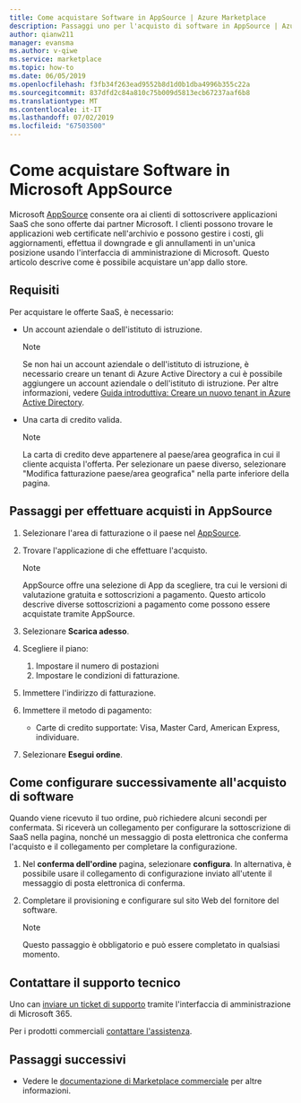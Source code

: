 ```yaml
---
title: Come acquistare Software in AppSource | Azure Marketplace
description: Passaggi uno per l'acquisto di software in AppSource | Azure Marketplace.
author: qianw211
manager: evansma
ms.author: v-qiwe
ms.service: marketplace
ms.topic: how-to
ms.date: 06/05/2019
ms.openlocfilehash: f3fb34f263ead9552b8d1d0b1dba4996b355c22a
ms.sourcegitcommit: 837dfd2c84a810c75b009d5813ecb67237aaf6b8
ms.translationtype: MT
ms.contentlocale: it-IT
ms.lasthandoff: 07/02/2019
ms.locfileid: "67503500"
---
```

# <a name="how-to-purchase-software-on-microsoft-appsource"></a>Come acquistare Software in Microsoft AppSource

Microsoft [AppSource](https://appsource.microsoft.com/) consente ora ai clienti di sottoscrivere applicazioni SaaS che sono offerte dai partner Microsoft. I clienti possono trovare le applicazioni web certificate nell'archivio e possono gestire i costi, gli aggiornamenti, effettua il downgrade e gli annullamenti in un'unica posizione usando l'interfaccia di amministrazione di Microsoft. Questo articolo descrive come è possibile acquistare un'app dallo store.

## <a name="requirements"></a>Requisiti

Per acquistare le offerte SaaS, è necessario:

- Un account aziendale o dell'istituto di istruzione.

    > [!Note]
    > Se non hai un account aziendale o dell'istituto di istruzione, è necessario creare un tenant di Azure Active Directory a cui è possibile aggiungere un account aziendale o dell'istituto di istruzione. Per altre informazioni, vedere [Guida introduttiva: Creare un nuovo tenant in Azure Active Directory](https://docs.microsoft.com/azure/active-directory/fundamentals/active-directory-access-create-new-tenant).

- Una carta di credito valida.

    > [!Note]
    > La carta di credito deve appartenere al paese/area geografica in cui il cliente acquista l'offerta. Per selezionare un paese diverso, selezionare "Modifica fatturazione paese/area geografica" nella parte inferiore della pagina.

## <a name="steps-for-making-purchases-on-appsource"></a>Passaggi per effettuare acquisti in AppSource

1. Selezionare l'area di fatturazione o il paese nel [AppSource](https://appsource.microsoft.com/).
1. Trovare l'applicazione di che effettuare l'acquisto.

    > [!Note]
    > AppSource offre una selezione di App da scegliere, tra cui le versioni di valutazione gratuita e sottoscrizioni a pagamento. Questo articolo descrive diverse sottoscrizioni a pagamento come possono essere acquistate tramite AppSource.

1. Selezionare **Scarica adesso**.
1. Scegliere il piano:

    1. Impostare il numero di postazioni
    1. Impostare le condizioni di fatturazione.
    
1. Immettere l'indirizzo di fatturazione.
1. Immettere il metodo di pagamento:
    * Carte di credito supportate: Visa, Master Card, American Express, individuare.
    
1. Selezionare **Esegui ordine**.

## <a name="how-to-configure-software-post-purchase"></a>Come configurare successivamente all'acquisto di software

Quando viene ricevuto il tuo ordine, può richiedere alcuni secondi per confermata. Si riceverà un collegamento per configurare la sottoscrizione di SaaS nella pagina, nonché un messaggio di posta elettronica che conferma l'acquisto e il collegamento per completare la configurazione.

1. Nel **conferma dell'ordine** pagina, selezionare **configura**. In alternativa, è possibile usare il collegamento di configurazione inviato all'utente il messaggio di posta elettronica di conferma.
1. Completare il provisioning e configurare sul sito Web del fornitore del software.

    > [!Note]
    > Questo passaggio è obbligatorio e può essere completato in qualsiasi momento.

## <a name="contact-support"></a>Contattare il supporto tecnico

Uno can [inviare un ticket di supporto](https://admin.microsoft.com/Adminportal/Home?source=applauncher#/homepage) tramite l'interfaccia di amministrazione di Microsoft 365.

Per i prodotti commerciali [contattare l'assistenza](https://docs.microsoft.com/office365/admin/contact-support-for-business-products?view=o365-worldwide&tabs=phone).

## <a name="next-steps"></a>Passaggi successivi

- Vedere le [documentazione di Marketplace commerciale](https://docs.microsoft.com/azure/marketplace/partner-center-portal/commercial-marketplace-overview) per altre informazioni.

